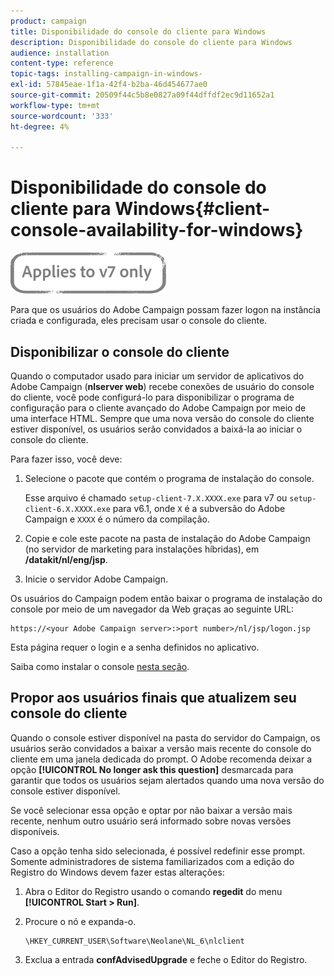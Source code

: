 ```yaml
---
product: campaign
title: Disponibilidade do console do cliente para Windows
description: Disponibilidade do console do cliente para Windows
audience: installation
content-type: reference
topic-tags: installing-campaign-in-windows-
exl-id: 57845eae-1f1a-42f4-b2ba-46d454677ae0
source-git-commit: 20509f44c5b8e0827a09f44dffdf2ec9d11652a1
workflow-type: tm+mt
source-wordcount: '333'
ht-degree: 4%

---
```


# Disponibilidade do console do cliente para Windows{#client-console-availability-for-windows}

![](../../assets/v7-only.svg)

Para que os usuários do Adobe Campaign possam fazer logon na instância criada e configurada, eles precisam usar o console do cliente.

## Disponibilizar o console do cliente

Quando o computador usado para iniciar um servidor de aplicativos do Adobe Campaign (**nlserver web**) recebe conexões de usuário do console do cliente, você pode configurá-lo para disponibilizar o programa de configuração para o cliente avançado do Adobe Campaign por meio de uma interface HTML. Sempre que uma nova versão do console do cliente estiver disponível, os usuários serão convidados a baixá-la ao iniciar o console do cliente.

Para fazer isso, você deve:

1. Selecione o pacote que contém o programa de instalação do console.

   Esse arquivo é chamado `setup-client-7.X.XXXX.exe` para v7 ou `setup-client-6.X.XXXX.exe` para v6.1, onde `X` é a subversão do Adobe Campaign e `XXXX` é o número da compilação.

1. Copie e cole este pacote na pasta de instalação do Adobe Campaign (no servidor de marketing para instalações híbridas), em **/datakit/nl/eng/jsp**.
1. Inicie o servidor Adobe Campaign.

Os usuários do Campaign podem então baixar o programa de instalação do console por meio de um navegador da Web graças ao seguinte URL:

```
https://<your Adobe Campaign server>:>port number>/nl/jsp/logon.jsp
```

Esta página requer o login e a senha definidos no aplicativo.

Saiba como instalar o console [nesta seção](../../installation/using/installing-the-client-console.md).

## Propor aos usuários finais que atualizem seu console do cliente

Quando o console estiver disponível na pasta do servidor do Campaign, os usuários serão convidados a baixar a versão mais recente do console do cliente em uma janela dedicada do prompt. O Adobe recomenda deixar a opção **[!UICONTROL No longer ask this question]** desmarcada para garantir que todos os usuários sejam alertados quando uma nova versão do console estiver disponível.

Se você selecionar essa opção e optar por não baixar a versão mais recente, nenhum outro usuário será informado sobre novas versões disponíveis.

Caso a opção tenha sido selecionada, é possível redefinir esse prompt. Somente administradores de sistema familiarizados com a edição do Registro do Windows devem fazer estas alterações:

1. Abra o Editor do Registro usando o comando **regedit** do menu **[!UICONTROL Start > Run]**.
1. Procure o nó e expanda-o.

   ```
   \HKEY_CURRENT_USER\Software\Neolane\NL_6\nlclient
   ```

1. Exclua a entrada **confAdvisedUpgrade** e feche o Editor do Registro.
